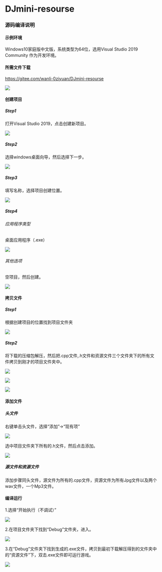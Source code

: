 # DJmini-resourse

### 源码编译说明

#### 示例环境

Windows10家庭版中文版，系统类型为64位，选用Visual Studio 2019 Community 作为开发环境。

#### 所需文件下载

https://gitee.com/wanli-0ziyuan/DJmini-resourse

![](https://gitee.com/wanli-0ziyuan/gitee-graph-bed/raw/master/img/20201207151526.png)

#### 创建项目

##### Step1

打开Visual Studio 2019，点击创建新项目。

![](https://gitee.com/wanli-0ziyuan/gitee-graph-bed/raw/master/img/20201207154836.png)

##### Step2

选择windows桌面向导，然后选择下一步。

![](https://gitee.com/wanli-0ziyuan/gitee-graph-bed/raw/master/img/20201207155000.png)

##### Step3

填写名称，选择项目创建位置。

![](https://gitee.com/wanli-0ziyuan/gitee-graph-bed/raw/master/img/20201207155215.png)

##### Step4

###### 应用程序类型

桌面应用程序（.exe）

![](https://gitee.com/wanli-0ziyuan/gitee-graph-bed/raw/master/img/20201207155404.png)

###### 其他选项

空项目，然后创建。

![](https://gitee.com/wanli-0ziyuan/gitee-graph-bed/raw/master/img/20201207155731.png)

#### 拷贝文件

##### Step1

根据创建项目的位置找到项目文件夹

![](https://gitee.com/wanli-0ziyuan/gitee-graph-bed/raw/master/img/20201207155745.png)

##### Step2

将下载的压缩包解压，然后把.cpp文件,.h文件和资源文件三个文件夹下的所有文件拷贝到刚才的项目文件夹中。

![](https://gitee.com/wanli-0ziyuan/gitee-graph-bed/raw/master/img/20201207155915.png)

![](https://gitee.com/wanli-0ziyuan/gitee-graph-bed/raw/master/img/20201207160411.png)

![](https://gitee.com/wanli-0ziyuan/gitee-graph-bed/raw/master/img/20201207160428.png)

#### 添加文件

##### 头文件

右键单击头文件，选择“添加”->“现有项”

![](https://gitee.com/wanli-0ziyuan/gitee-graph-bed/raw/master/img/20201207160513.png)

选中项目文件夹下所有的.h文件，然后点击添加。

![](https://gitee.com/wanli-0ziyuan/gitee-graph-bed/raw/master/img/20201207160749.png)

##### 源文件和资源文件

添加步骤同头文件，源文件为所有的.cpp文件，资源文件为所有Jpg文件以及两个wav文件，一个Mp3文件。

#### 编译运行

1.选择“开始执行（不调试）”

![](https://gitee.com/wanli-0ziyuan/gitee-graph-bed/raw/master/img/20201207162520.jpg)

2.在项目文件夹下找到“Debug”文件夹，进入。

![](https://gitee.com/wanli-0ziyuan/gitee-graph-bed/raw/master/img/20201207162307.png)

3.在“Debug”文件夹下找到生成的.exe文件，拷贝到最初下载解压得到的文件夹中的“资源文件”下，双击.exe文件即可运行游戏。

![](https://gitee.com/wanli-0ziyuan/gitee-graph-bed/raw/master/img/20201207162319.png)
